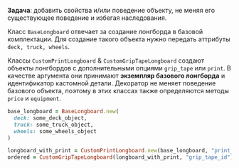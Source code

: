 **Задача**: добавить свойства и/или поведение объекту, не меняя его существующее поведение и избегая наследования.

Класс `BaseLongboard` отвечает за создание лонгборда в базовой комплектации. Для создание такого объекта нужно передать аттрибуты `deck, truck, wheels`.

Классы `CustomPrintLongboard` & `CustomGripTapeLongboard` создают объекты лонгбордов с дополнительными опциями `grip_tape` или `print`. В качестве аргумента они принимают **экземпляр базового лонгборда** и идентификатор кастомной детали. Декоратор не меняет поведение базового объекта, поэтому в этих классах также определяются методы `price` и `equipment`.

```ruby
base_longboard = BaseLongboard.new(
  deck: some_deck_object,
  truck: some_truck_object,
  wheels: some_wheels_object
)

longboard_with_print = CustomPrintLongboard.new(base_longboard, "print_id")
ordered = CustomGripTapeLongboard(longboard_with_print, "grip_tape_id")
```

